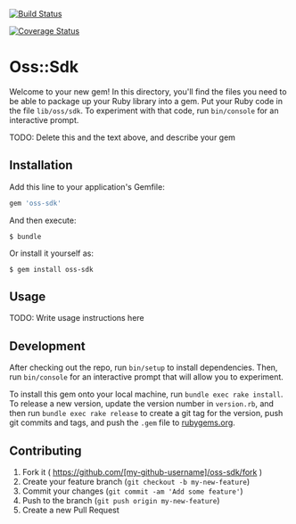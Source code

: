 [![Build Status](https://travis-ci.org/42thcoder/oss-ruby-sdk.svg?branch=master)](https://travis-ci.org/42thcoder/oss-ruby-sdk)

[![Coverage Status](https://coveralls.io/repos/42thcoder/oss-ruby-sdk/badge.svg?branch=master&service=github)](https://coveralls.io/github/42thcoder/oss-ruby-sdk?branch=master)

# Oss::Sdk

Welcome to your new gem! In this directory, you'll find the files you need to be able to package up your Ruby library into a gem. Put your Ruby code in the file `lib/oss/sdk`. To experiment with that code, run `bin/console` for an interactive prompt.

TODO: Delete this and the text above, and describe your gem

## Installation

Add this line to your application's Gemfile:

```ruby
gem 'oss-sdk'
```

And then execute:

    $ bundle

Or install it yourself as:

    $ gem install oss-sdk

## Usage

TODO: Write usage instructions here

## Development

After checking out the repo, run `bin/setup` to install dependencies. Then, run `bin/console` for an interactive prompt that will allow you to experiment.

To install this gem onto your local machine, run `bundle exec rake install`. To release a new version, update the version number in `version.rb`, and then run `bundle exec rake release` to create a git tag for the version, push git commits and tags, and push the `.gem` file to [rubygems.org](https://rubygems.org).

## Contributing

1. Fork it ( https://github.com/[my-github-username]/oss-sdk/fork )
2. Create your feature branch (`git checkout -b my-new-feature`)
3. Commit your changes (`git commit -am 'Add some feature'`)
4. Push to the branch (`git push origin my-new-feature`)
5. Create a new Pull Request
